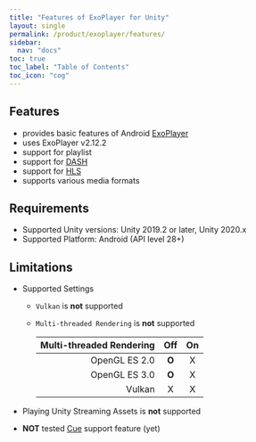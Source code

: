 ```yaml
---
title: "Features of ExoPlayer for Unity"
layout: single
permalink: /product/exoplayer/features/
sidebar:
  nav: "docs"
toc: true
toc_label: "Table of Contents"
toc_icon: "cog"
---
```


## Features

- provides basic features of Android [ExoPlayer](https://exoplayer.dev/)
- uses ExoPlayer v2.12.2
- support for playlist
- support for [DASH](https://exoplayer.dev/dash.html)
- support for [HLS](https://exoplayer.dev/hls.html)
- supports various media formats



## Requirements
- Supported Unity versions: Unity 2019.2 or later, Unity 2020.x
- Supported Platform: Android (API level 28+)


## Limitations

- Supported Settings
  - `Vulkan` is **not** supported
  - `Multi-threaded Rendering` is **not** supported

      | Multi-threaded Rendering | Off | On |
      |--:|:--:|:--:|
      | OpenGL ES 2.0 | **O** | X |
      | OpenGL ES 3.0 | **O** | X |
      | Vulkan | X | X |

- Playing Unity Streaming Assets is **not** supported

- **NOT** tested [Cue](https://exoplayer.dev/doc/reference/com/google/android/exoplayer2/text/Cue.html) support feature (yet)


